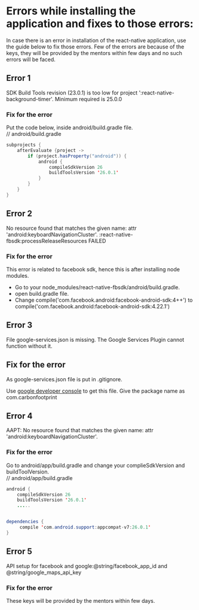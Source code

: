 # Errors while installing the application and fixes to those errors:

In case there is an error in installation of the react-native application, use the guide below to fix those errors.
Few of the errors are because of the keys, they will be provided by the mentors within few days and no such errors will be faced.

## Error 1

SDK Build Tools revision (23.0.1) is too low for project ':react-native-background-timer'. Minimum required is 25.0.0

### Fix for the error

Put the code below, inside android/build.gradle file.<br />
// android/build.gradle

```java
subprojects {
    afterEvaluate {project ->
        if (project.hasProperty("android")) {
            android {
                compileSdkVersion 26
                buildToolsVersion '26.0.1'
            }
        }
    }
}
```

## Error 2

No resource found that matches the given name: attr 'android:keyboardNavigationCluster'.  :react-native-fbsdk:processReleaseResources FAILED

### Fix for the error
This error is related to facebook sdk, hence this is after installing node modules.

* Go to your node_modules/react-native-fbsdk/android/build.gradle. 
* open build.gradle file.
* Change compile('com.facebook.android:facebook-android-sdk:4++') to compile('com.facebook.android:facebook-android-sdk:4.22.1')

## Error 3

File google-services.json is missing. The Google Services Plugin cannot function without it.

## Fix for the error
As google-services.json file is put in .gitignore. 

Use [google developer console](https://developers.google.com/mobile/add) to get this file. Give the package name as com.carbonfootprint

## Error 4

AAPT: No resource found that matches the given name: attr 'android:keyboardNavigationCluster'.

### Fix for the error
Go to android/app/build.gradle and change your complieSdkVersion and buildToolVersion.<br />
// android/app/build.gradle
```java
android {
    compileSdkVersion 26
    buildToolsVersion '26.0.1'
    .....


dependencies {
     compile 'com.android.support:appcompat-v7:26.0.1'
}
```
## Error 5

API setup for facebook and google:@string/facebook_app_id and @string/google_maps_api_key

### Fix for the error
These keys will be provided by the mentors within few days.
